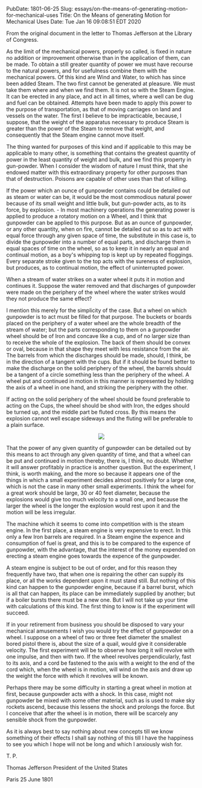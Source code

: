 PubDate: 1801-06-25
Slug: essays/on-the-means-of-generating-motion-for-mechanical-uses
Title: On the Means of generating Motion for Mechanical Uses
Date: Tue Jan 16 09:08:51 EDT 2020

From the original document in the letter to Thomas Jefferson at the Library of Congress.

As the limit of the mechanical powers, properly so called, is fixed in
nature no addition or improvement otherwise than in the application of
them, can be made. To obtain a still greater quantity of power we must
have recourse to the natural powers, and for usefulness combine them with
the mechanical powers. Of this kind are Wind and Water, to which has since
been added Steam. The two first cannot be generated at pleasure. We must
take them where and when we find them. It is not so with the Steam Engine.
It can be erected in any place, and act in all times, where a well can be
dug and fuel can be obtained. Attempts have been made to apply this power
to the purpose of transportation, as that of moving carriages on land and
vessels on the water. The first I believe to be impracticable, because, I
suppose, that the weight of the apparatus necessary to produce Steam is
greater than the power of the Steam to remove that weight, and
consequently that the Steam engine cannot move itself.

The thing wanted for purposes of this kind and if applicable to this may
be applicable to many other, is something that contains the greatest
quantity of power in the least quantity of weight and bulk, and we find
this property in gun-powder. When I consider the wisdom of nature I must
think, that she endowed matter with this extraordinary property for other
purposes than that of destruction. Poisons are capable of other uses than
that of killing.

If the power which an ounce of gunpowder contains could be detailed out as
steam or water can be, it would be the most commodious natural power
because of its small weight and little bulk, but gun-powder acts, as to its
force, by explosion. - In most machinery operations the generating power is
applied to produce a rotatory motion on a Wheel, and I think that gunpowder
can be applied to this purpose. But as an ounce of gunpowder, or any other
quantity, when on fire, cannot be detailed out so as to act with equal
force through any given space of time, the substitute in this case is, to
divide the gunpowder into a number of equal parts, and discharge them in
equal spaces of time on the wheel, so as to keep it in nearly an equal and
continual motion, as a boy's whipping top is kept up by repeated
floggings. Every separate stroke given to the top acts with the sureness
of explosion, but produces, as to continual motion, the effect of
uninterrupted power.

When a stream of water strikes on a water wheel it puts it in motion and
continues it. Suppose the water removed and that discharges of gunpowder
were made on the periphery of the wheel where the water strikes would they
not produce the same effect?

I mention this merely for the simplicity of
the case. But a wheel on which gunpowder is to act must be filled for that
purpose. The buckets or boards placed on the periphery of a water wheel
are the whole breadth of the stream of water; but the parts corresponding
to them on a gunpowder wheel should be of Iron and concave like a cup, and
of no larger size than to receive the whole of the explosion. The back of
them should be convex or oval, because in that shape they meet with less
resistance from the air. The barrels from which the discharges should be
made, should, I think, be in the direction of a tangent with the cups. But
if it should be found better to make the discharge on the solid periphery
of the wheel, the barrels should be a tangent of a circle something less
than the periphery of the wheel. A wheel put and continued in motion in
this manner is represented by holding the axis of a wheel in one hand, and
striking the periphery with the other.

If acting on the solid periphery of the wheel should be found preferable
to acting on the Cups, the wheel should be shod with Iron, the edges
should be turned up, and the middle part be fluted cross. By this means
the explosion cannot well escape sideways and the fluting will be
preferable to a plain surface.

<center><img src="/images/on-the-means-of-generating-motion-for-mechanical-uses-diagram.png"></center>


That the power of any given quantity of gunpowder can be detailed out by
this means to act through any given quantity of time, and that a wheel can
be put and continued in motion thereby, there is, I think, no doubt.
Whether it will answer profitably in practice is another question. But the
experiment, I think, is worth making, and the more so because it appears
one of the things in which a small experiment decides almost positively
for a large one, which is not the case in many other small experiments. I
think the wheel for a great work should be large, 30 or 40 feet diameter,
because the explosions would give too much velocity to a small one, and
because the larger the wheel is the longer the explosion would rest upon
it and the motion will be less irregular.

The machine which it seems to come into competition with is the steam
engine. In the first place, a steam engine is very expensive to erect. In
this only a few Iron barrels are required. In a Steam engine the expence
and consumption of fuel is great, and this is to be compared to the
expence of gunpowder, with the advantage, that the interest of the money
expended on erecting a steam engine goes towards the expence of the
gunpowder.

A steam engine is subject to be out of order, and for this
reason they frequently have two, that when one is repairing the other can
supply its place, or all the works dependent upon it must stand still. But
nothing of this kind can happen to the gunpowder engine, because if a
barrel burst, which is all that can happen, its place can be immediately
supplied by another; but if a boiler bursts there must be a new one. But
I will not take up your time with calculations of this kind. The first
thing to know is if the experiment will succeed.

If in your retirement from business you should be disposed to vary your
mechanical amusements I wish you would try the effect of gunpowder on a
wheel. I suppose on a wheel of two or three feet diameter the smallest
bored pistol there is, about the size of a quail, would give it
considerable velocity. The first experiment will be to observe how long it
will revolve with one impulse, and then with two. If the wheel revolves
perpendicularly, fast to its axis, and a cord be fastened to the axis with
a weight to the end of the cord which, when the wheel is in motion, will
wind on the axis and draw up the weight the force with which it revolves
will be known.

Perhaps there may be some difficulty in starting a great wheel in motion
at first, because gunpowder acts with a shock. In this case, might not
gunpowder be mixed with some other material, such as is used to make sky
rockets ascend, because this lessens the shock and prolongs the force.
But I conceive that after the wheel is in motion, there will be scarcely
any sensible shock from the gunpowder.

As it is always best to say nothing about new concepts till we know
something of their effects I shall say nothing of this till I have the
happiness to see you which I hope will not be long and which I anxiously
wish for.

T. P.

Thomas Jefferson President of the United States

Paris 25 June 1801
